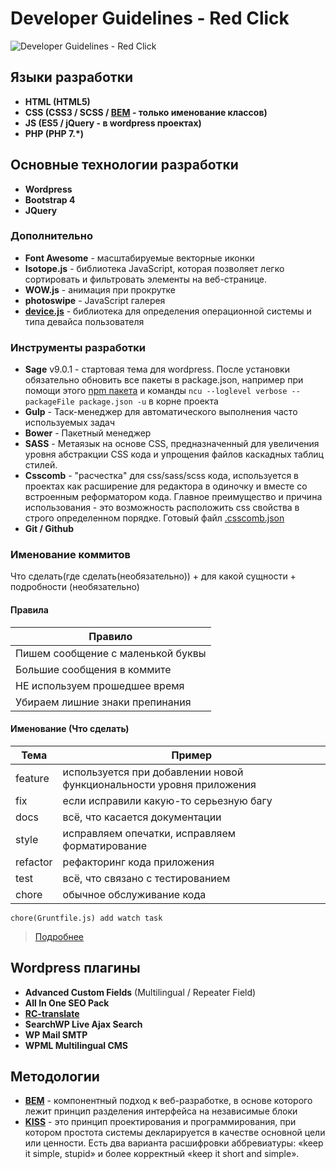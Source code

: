 # Developer Guidelines - Red Click  

![Developer Guidelines - Red Click ](https://image.ibb.co/cO2uCd/dgrc.png)

## Языки разработки

* **HTML (HTML5)** 
* **CSS (CSS3 / SCSS / [BEM](https://ru.bem.info) - только именование классов)** 
* **JS (ES5 / jQuery - в wordpress проектах)** 
* **PHP (PHP 7.\*)** 

## Основные технологии разработки

* **Wordpress**
* **Bootstrap 4**
* **JQuery**

### Дополнительно 

* **Font Awesome** - масштабируемые векторные иконки
* **Isotope.js** -  библиотека JavaScript, которая позволяет легко сортировать и фильтровать элементы на веб-странице.
* **WOW.js** - анимация при прокрутке
* **photoswipe** - JavaScript галерея 
* **[device.js](https://github.com/matthewhudson/current-device)** - библиотека для определения операционной системы и типа девайса пользователя

### Инструменты разработки

* **Sage** v9.0.1 - стартовая тема для wordpress. После установки обязательно обновить все пакеты в package.json, например при помощи этого [npm пакета](https://www.npmjs.com/package/npm-check-updates) и команды `ncu --loglevel verbose --packageFile package.json -u` в корне проекта
* **Gulp** - Таск-менеджер для автоматического выполнения часто используемых задач
* **Bower** - Пакетный менеджер
* **SASS** - Метаязык на основе CSS, предназначенный для увеличения уровня абстракции CSS кода и упрощения файлов каскадных таблиц стилей.
* **Csscomb** - "расчестка" для css/sass/scss кода, используется в проектах как расширение для редактора в одиночку и вместе со встроенным реформатором кода. Главное преимущество и причина использования - это возможность расположить css свойства в строго определенном порядке. Готовый файл [.csscomb.json](https://github.com/Daniel217D/My-csscomb.json-file-/blob/master/.csscomb.json)
* **Git / Github** 

### Именование коммитов 
Что сделать(где сделать(необязательно)) + для какой сущности + подробности (необязательно)
#### Правила
Правило|
-------------|
Пишем сообщение с маленькой буквы|
Большие сообщения в коммите| 
НЕ используем прошедшее время|
Убираем лишние знаки препинания|
#### Именование (Что сделать)
Тема|Пример
-------------|----------------
feature| используется при добавлении новой функциональности уровня приложения
fix| если исправили какую-то серьезную багу
docs| всё, что касается документации
style| исправляем опечатки, исправляем форматирование
refactor| рефакторинг кода приложения
test| всё, что связано с тестированием
chore| обычное обслуживание кода
`chore(Gruntfile.js) add watch task`
> [Подробнее](https://habr.com/post/183646/)



## Wordpress плагины

* **Advanced Custom Fields** (Multilingual / Repeater Field)
* **All In One SEO Pack**
* **[RC-translate](https://github.com/redclick-eu/RC-translate)**
* **SearchWP Live Ajax Search**
* **WP Mail SMTP**
* **WPML Multilingual CMS**
## Методологии
* **[BEM](https://web-creator.ru/articles/bem)** - компонентный подход к веб-разработке, в основе которого лежит принцип разделения интерфейса на независимые блоки
* **[KISS](https://web-creator.ru/articles/kiss)** - это принцип проектирования и программирования, при котором простота системы декларируется в качестве основной цели или ценности. Есть два варианта расшифровки аббревиатуры: «keep it simple, stupid» и более корректный «keep it short and simple».
